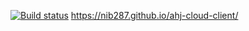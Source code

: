 [![Build status](https://ci.appveyor.com/api/projects/status/0s2w3ebhyeisua8d?svg=true)](https://ci.appveyor.com/project/nib287/ahj-cloud-client)
https://nib287.github.io/ahj-cloud-client/